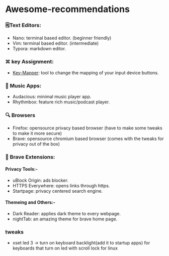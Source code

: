 # Awesome-recommendations



### 🗒️Text Editors:

- Nano: terminal based editor. (beginner friendly)
- Vim: terminal based editor. (intermediate)
- Typora: markdown editor.

### ⌘ key Assignment:

- [Key-Mapper](https://github.com/sezanzeb/key-mapper/): tool to change the mapping of your input device buttons.

  

### 🎼 Music Apps:

- Audacious: minimal music player app.
- Rhythmbox: feature rich music/podcast player.

### 🔍 Browsers

- Firefox: opensource privacy based browser (have to make some tweaks to make it more secure)
- Brave: opensource chromium based browser (comes with the tweaks for privacy out of the box)

### 🦁 Brave Extensions:

  #### Privacy Tools:-

   - uBlock Origin: ads blocker.
   - HTTPS Everywhere: opens links through https. 
   - Startpage: privacy centered search engine.

  #### Themeing and Others:-

   - Dark Reader: applies dark theme to every webpage.
   - nightTab: an amazing theme for brave home page.

### tweaks

- xset led 3 -> turn on keyboard backlight(add it to startup apps) for keyboards that turn on led with scroll lock for linux
